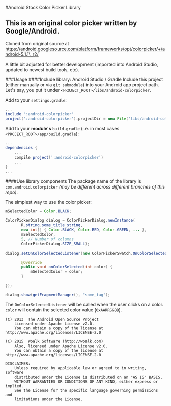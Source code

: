 #Android Stock Color Picker Library
## This is an original color picker written by Google/Android.
Cloned from original source
at https://android.googlesource.com/platform/frameworks/opt/colorpicker/+/android-5.1.1\_r2/

A little bit adjusted for better development
(imported into Android Studio, updated to newest build tools, etc).

###Usage
####Include library: Android Studio / Gradle
Include this project (either manually or via `git submodule`) into your Android app project path.
Let's say, you put it under `<PROJECT_ROOT>/libs/android-colorpicker`.

Add to your `settings.gradle`:
```gradle
...
include ':android-colorpicker'
project(':android-colorpicker').projectDir = new File('libs/android-colorpicker/app')
```

Add to your **module's** `build.gradle` (i.e. in most cases `<PROJECT_ROOT>/app/build.gradle`):
```gradle
...
dependencies {
    ...
    compile project(':android-colorpicker')
    ...
}
...
```

####Use library components
The package name of the library is `com.android.colorpicker`
*(may be different across different branches of this repo)*.

The simplest way to use the color picker:
```java
mSelectedColor = Color.BLACK;

ColorPickerDialog dialog = ColorPickerDialog.newInstance(
       R.string.some_title_string, 
       new int[] { Color.BLACK, Color.RED, Color.GREEN, ... },
       mSelectedColor,
       5, // Number of columns
       ColorPickerDialog.SIZE_SMALL);

dialog.setOnColorSelectedListener(new ColorPickerSwatch.OnColorSelectedListener(){

       @Override
       public void onColorSelected(int color) {
           mSelectedColor = color;
       }

});

dialog.show(getFragmentManager(), "some_tag");
```

The `OnColorSelectedListener` will be called when the user clicks on a color.
`color` will contain the selected color value (`0xAARRGGBB`).


```
(C) 2013  The Android Open Source Project
    Licensed under Apache License v2.0.
    You can obtain a copy of the license at http://www.apache.org/licenses/LICENSE-2.0

(C) 2015  Woalk Software (http://woalk.com)
    Also, licensed under Apache License v2.0.
    You can obtain a copy of the license at http://www.apache.org/licenses/LICENSE-2.0

DISCLAIMER:
    Unless required by applicable law or agreed to in writing, software
    distributed under the License is distributed on an "AS IS" BASIS,
    WITHOUT WARRANTIES OR CONDITIONS OF ANY KIND, either express or implied.
    See the License for the specific language governing permissions and
    limitations under the License.
```
